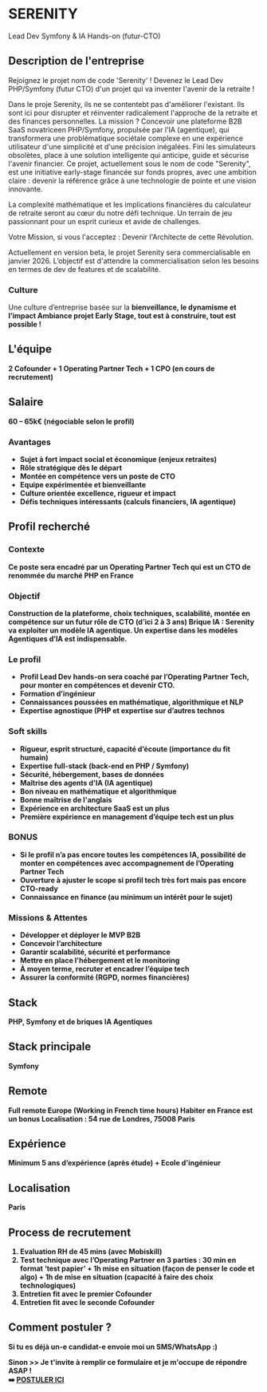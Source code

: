 # SERENITY
Lead Dev Symfony & IA Hands-on (futur-CTO)

## Description de l'entreprise
Rejoignez le projet nom de code 'Serenity' !
Devenez le Lead Dev PHP/Symfony (futur CTO) d'un projet qui va inventer l'avenir de la retraite !

Dans le proje Serenity, ils ne se contentebt pas d'améliorer l'existant.
Ils sont ici pour disrupter et réinventer radicalement l'approche de la retraite et des finances personnelles.
La mission ? Concevoir une plateforme B2B SaaS novatriceen PHP/Symfony, propulsée par l'IA (agentique), qui transformera une problématique sociétale complexe en une expérience utilisateur d'une simplicité et d'une précision inégalées. 
Fini les simulateurs obsolètes, place à une solution intelligente qui anticipe, guide et sécurise l'avenir financier.
Ce projet, actuellement sous le nom de code "Serenity", est une initiative early-stage financée sur fonds propres, avec une ambition claire :
devenir la référence grâce à une technologie de pointe et une vision innovante. 

La complexité mathématique et les implications financières du calculateur de retraite seront au cœur du notre défi technique.
Un terrain de jeu passionnant pour un esprit curieux et avide de challenges.

Votre Mission, si vous l'acceptez : Devenir l'Architecte de cette Révolution.

Actuellement en version beta, le projet Serenity sera  commercialisable en janvier 2026.
L’objectif est d'attendre la commercialisation selon les besoins en termes de dev de features et de scalabilité.

### Culture
Une culture d’entreprise basée sur la <b>bienveillance, le dynamisme et l’impact<b>
Ambiance projet Early Stage, tout est à construire, tout est possible !

## L'équipe
2 Cofounder + 1  Operating Partner Tech + 1 CPO (en cours de recrutement)

## Salaire
 60 – 65k€ (négociable selon le profil)

### Avantages
-	Sujet à fort impact social et économique (enjeux retraites)
-	Rôle stratégique dès le départ
-	Montée en compétence vers un poste de CTO
-	Equipe expérimentée et bienveillante
-	Culture orientée excellence, rigueur et impact
-	Défis techniques intéressants (calculs financiers, IA agentique)

## Profil recherché
### Contexte
Ce poste sera encadré par un Operating Partner Tech qui est un CTO de renommée du marché PHP en France

### Objectif
Construction de la plateforme, choix techniques, scalabilité, montée en compétence sur un futur rôle de CTO (d’ici 2 à 3 ans)
Brique IA : Serenity va exploiter un modèle IA agentique. Un expertise dans les modèles Agentiques d’IA est indispensable.

### Le profil
-	Profil Lead Dev hands-on sera coaché par l’Operating Partner Tech, pour monter en compétences et devenir CTO.
-	Formation d’ingénieur
-	Connaissances poussées en mathématique, algorithmique et NLP
-	Expertise agnostique (PHP et expertise sur d’autres technos

### Soft skills
-	Rigueur, esprit structuré, capacité d’écoute (importance du fit humain)
-	Expertise full-stack (back-end en PHP / Symfony)
-	Sécurité, hébergement, bases de données
-	<b>Maîtrise des agents d'IA (IA agentique)</b>
-	<b>Bon niveau en mathématique et algorithmique</b>
-	<b>Bonne maîtrise de l'anglais</b>
-	Expérience en architecture SaaS est un plus
-	Première expérience en management d’équipe tech est un plus

### BONUS
-	Si le profil n’a pas encore toutes les compétences IA, possibilité de monter en compétences avec accompagnement de l’Operating Partner Tech
-	Ouverture à ajuster le scope si profil tech très fort mais pas encore CTO-ready
-	Connaissance en finance (au minimum un intérêt pour le sujet)

### Missions & Attentes
-	Développer et déployer le MVP B2B
-	Concevoir l’architecture
-	Garantir scalabilité, sécurité et performance
-	Mettre en place l'hébergement et le monitoring
-	À moyen terme, recruter et encadrer l’équipe tech
-	Assurer la conformité (RGPD, normes financières)

## Stack
PHP, Symfony et de briques IA Agentiques

## Stack principale
Symfony

## Remote
Full remote Europe (Working in French time hours)
Habiter en France est un bonus
Localisation : 54 rue de Londres, 75008 Paris

## Expérience
Minimum 5 ans d’expérience (après étude) + Ecole d'ingénieur


## Localisation
Paris

## Process de recrutement
1)	Evaluation RH  de 45 mins (avec Mobiskill)
2)	Test technique avec l’Operating Partner en 3 parties : 30 min en format ‘test papier’ + 1h mise en situation (façon de penser le code et algo) + 1h de mise en situation (capacité à faire des choix technologiques)
3)	Entretien fit avec le premier Cofounder
4)	Entretien fit avec le seconde Cofounder

## Comment postuler ?
Si tu es déjà un-e candidat-e envoie moi un SMS/WhatsApp :)

Sinon >> Je t'invite à remplir ce formulaire et je m'occupe de répondre ASAP !</br>
➡️ <b><a href="https://form.jotform.com/251094648903361" target="_blank">POSTULER ICI</a></b>
